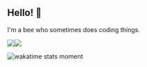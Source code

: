 ## Hello! 🐝

I'm a bee who sometimes does coding things.

<a><img align="center" src="https://github-readme-stats.vercel.app/api?username=bobbahbrown&hide_title=true&hide_border=true&show_icons=true&include_all_commits=true&count_private=true&line_height=27" /><img align="center" src="https://github-readme-stats.vercel.app/api/top-langs/?username=bobbahbrown&hide_title=true&hide_border=true" /></a>

![wakatime stats moment](https://github-readme-stats.vercel.app/api/wakatime?username=bobbahbrown&show_icons=true)